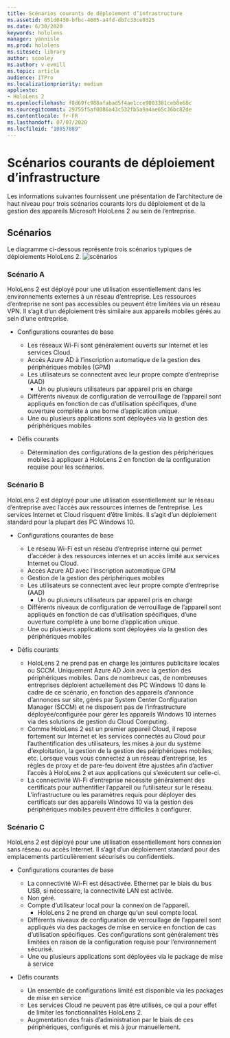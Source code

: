 ```yaml
---
title: Scénarios courants de déploiement d’infrastructure
ms.assetid: 651d0430-bfbc-4685-a4fd-db7c33ce9325
ms.date: 6/30/2020
keywords: hololens
manager: yannisle
ms.prod: hololens
ms.sitesec: library
author: scooley
ms.author: v-evmill
ms.topic: article
audience: ITPro
ms.localizationpriority: medium
appliesto:
- HoloLens 2
ms.openlocfilehash: f8d69fc988afabad5f4ae1cce9003381ceb8e68c
ms.sourcegitcommit: 29755f5af0086a43c532fb5a9a4ae65c36bc82de
ms.contentlocale: fr-FR
ms.lasthandoff: 07/07/2020
ms.locfileid: "10857889"
---
```

# Scénarios courants de déploiement d’infrastructure
Les informations suivantes fournissent une présentation de l’architecture de haut niveau pour trois scénarios courants lors du déploiement et de la gestion des appareils Microsoft HoloLens 2 au sein de l’entreprise.

## Scénarios

Le diagramme ci-dessous représente trois scénarios typiques de déploiements HoloLens 2. 
![scénarios](images/scenarios.jpg)

### Scénario A

HoloLens 2 est déployé pour une utilisation essentiellement dans les environnements externes à un réseau d’entreprise. Les ressources d’entreprise ne sont pas accessibles ou peuvent être limitées via un réseau VPN. Il s’agit d’un déploiement très similaire aux appareils mobiles gérés au sein d’une entreprise.
 * Configurations courantes de base
   * Les réseaux Wi-Fi sont généralement ouverts sur Internet et les services Cloud.
   * Accès Azure AD à l’inscription automatique de la gestion des périphériques mobiles (GPM)
   * Les utilisateurs se connectent avec leur propre compte d’entreprise (AAD) 
     * Un ou plusieurs utilisateurs par appareil pris en charge
   * Différents niveaux de configuration de verrouillage de l’appareil sont appliqués en fonction de cas d’utilisation spécifiques, d’une ouverture complète à une borne d’application unique.
   * Une ou plusieurs applications sont déployées via la gestion des périphériques mobiles

* Défis courants
   * Détermination des configurations de la gestion des périphériques mobiles à appliquer à HoloLens 2 en fonction de la configuration requise pour les scénarios.

### Scénario B

HoloLens 2 est déployé pour une utilisation essentiellement sur le réseau d’entreprise avec l’accès aux ressources internes de l’entreprise. Les services Internet et Cloud risquent d’être limités. Il s’agit d’un déploiement standard pour la plupart des PC Windows 10.
 * Configurations courantes de base
   * Le réseau Wi-Fi est un réseau d’entreprise interne qui permet d’accéder à des ressources internes et un accès limité aux services Internet ou Cloud.
   * Accès Azure AD avec l’inscription automatique GPM 
   * Gestion de la gestion des périphériques mobiles
   * Les utilisateurs se connectent avec leur propre compte d’entreprise (AAD)
     * Un ou plusieurs utilisateurs par appareil pris en charge
   * Différents niveaux de configuration de verrouillage de l’appareil sont appliqués en fonction de cas d’utilisation spécifiques, d’une ouverture complète à une borne d’application unique.
   * Une ou plusieurs applications sont déployées via la gestion des périphériques mobiles

 * Défis courants
   * HoloLens 2 ne prend pas en charge les jointures publicitaire locales ou SCCM. Uniquement Azure AD Join avec la gestion des périphériques mobiles. Dans de nombreux cas, de nombreuses entreprises déploient actuellement des PC Windows 10 dans le cadre de ce scénario, en fonction des appareils d’annonce d’annonces sur site, gérés par System Center Configuration Manager (SCCM) et ne disposent pas de l’infrastructure déployée/configurée pour gérer les appareils Windows 10 internes via des solutions de gestion du Cloud Computing.
   * Comme HoloLens 2 est un premier appareil Cloud, il repose fortement sur Internet et les services connectés au Cloud pour l’authentification des utilisateurs, les mises à jour du système d’exploitation, la gestion de la gestion des périphériques mobiles, etc. Lorsque vous vous connectez à un réseau d’entreprise, les règles de proxy et de pare-feu doivent être ajustées afin d’activer l’accès à HoloLens 2 et aux applications qui s’exécutent sur celle-ci. 
   * La connectivité Wi-Fi d’entreprise nécessite généralement des certificats pour authentifier l’appareil ou l’utilisateur sur le réseau. L’infrastructure ou les paramètres requis pour déployer des certificats sur des appareils Windows 10 via la gestion des périphériques mobiles peuvent être difficiles à configurer.

### Scénario C

HoloLens 2 est déployé pour une utilisation essentiellement hors connexion sans réseau ou accès Internet. Il s’agit d’un déploiement standard pour des emplacements particulièrement sécurisés ou confidentiels.
 * Configurations courantes de base
   * La connectivité Wi-Fi est désactivée. Ethernet par le biais du bus USB, si nécessaire, la connectivité LAN est activée.
   * Non géré.
   * Compte d’utilisateur local pour la connexion de l’appareil.
     * HoloLens 2 ne prend en charge qu’un seul compte local.
   * Différents niveaux de configuration de verrouillage de l’appareil sont appliqués via des packages de mise en service en fonction de cas d’utilisation spécifiques. Ces configurations sont généralement très limitées en raison de la configuration requise pour l’environnement sécurisé.
   * Une ou plusieurs applications sont déployées via le package de mise à service

 * Défis courants
   * Un ensemble de configurations limité est disponible via les packages de mise en service
   * Les services Cloud ne peuvent pas être utilisés, ce qui a pour effet de limiter les fonctionnalités HoloLens 2.
   * Augmentation des frais d’administration par le biais de ces périphériques, configurés et mis à jour manuellement.
